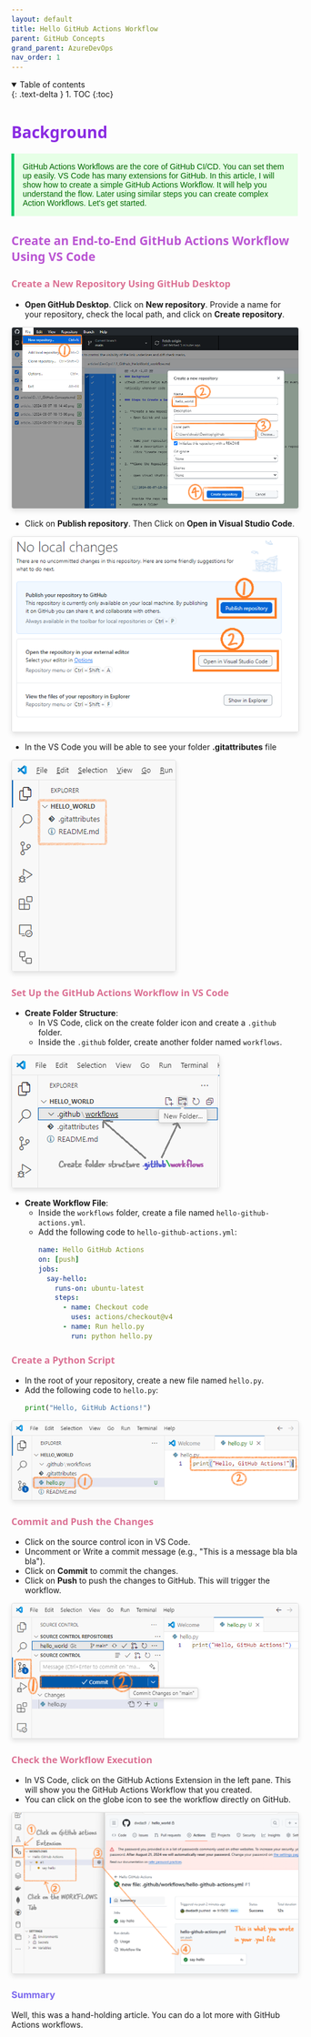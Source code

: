```yaml
---
layout: default
title: Hello GitHub Actions Workflow
parent: GitHub Concepts
grand_parent: AzureDevOps
nav_order: 1
---
```


<details open markdown="block">
  <summary>
    Table of contents
  </summary>
  {: .text-delta }
1. TOC
{:toc}
</details>

# <span style="color: blueviolet;Font-family: Segoe UI, sans-serif;">Background</span>

<p style="color: #006600; font-family: 'Trebuchet MS', Helvetica, sans-serif; background-color: #e6ffe6; padding: 15px; border-left: 5px solid #00cc66;">
GitHub Actions Workflows are the core of GitHub CI/CD. You can set them up easily. VS Code has many extensions for GitHub. In this article, I will show how to create a simple GitHub Actions Workflow. It will help you understand the flow. Later using similar steps you can create complex Action Workflows. Let's get started.
</p>

## <span style="color: MediumOrchid;Font-family: Segoe UI, sans-serif;">Create an End-to-End GitHub Actions Workflow Using VS Code</span>

### <span style="color: PaleVioletRed;Font-family: Segoe UI, sans-serif;">Create a New Repository Using GitHub Desktop</span>

  - **Open GitHub Desktop**. Click on **New repository**. Provide a name for your repository, check the local path, and click on **Create repository**.

<img src="images/2024-08-07-20-57-35.png" alt="Description of the image" style="max-width: 100%; height: auto; border: 1px solid #ddd; border-radius: 4px; box-shadow: 0 4px 8px rgba(0, 0, 0, 0.1);">


  - Click on **Publish repository**. Then Click on **Open in Visual Studio Code**.

<img src="images/2024-08-07-21-02-39.png" alt="Description of the image" style="max-width: 100%; height: auto; border: 1px solid #ddd; border-radius: 4px; box-shadow: 0 4px 8px rgba(0, 0, 0, 0.1);" onmouseover="this.style.transform='scale(2)'" onmouseout="this.style.transform='scale(1)'">

  - In the VS Code you will be able to see your folder **.gitattributes** file

<img src="images/2024-08-07-21-08-21.png" alt="Description of the image" style="max-width: 100%; height: auto; border: 1px solid #ddd; border-radius: 4px; box-shadow: 0 4px 8px rgba(0, 0, 0, 0.1);" onmouseover="this.style.transform='scale(2)'" onmouseout="this.style.transform='scale(1)'">


### <span style="color: PaleVioletRed;Font-family: Segoe UI, sans-serif;">Set Up the GitHub Actions Workflow in VS Code</span>

- **Create Folder Structure**:
  - In VS Code, click on the create folder icon and create a `.github` folder.
  - Inside the `.github` folder, create another folder named `workflows`.

<img src="images/2024-08-07-21-15-42.png" alt="Description of the image" style="max-width: 100%; height: auto; border: 1px solid #ddd; border-radius: 4px; box-shadow: 0 4px 8px rgba(0, 0, 0, 0.1);">


- **Create Workflow File**:
  - Inside the `workflows` folder, create a file named `hello-github-actions.yml`.
  - Add the following code to `hello-github-actions.yml`:
    ```yaml
    name: Hello GitHub Actions
    on: [push]
    jobs:
      say-hello:
        runs-on: ubuntu-latest
        steps:
          - name: Checkout code
            uses: actions/checkout@v4
          - name: Run hello.py
            run: python hello.py
    ```

### <span style="color: PaleVioletRed;Font-family: Segoe UI, sans-serif;">Create a Python Script</span>

  - In the root of your repository, create a new file named `hello.py`.
  - Add the following code to `hello.py`:
    ```python
    print("Hello, GitHub Actions!")
    ```
<img src="images/2024-08-07-21-21-38.png" alt="Description of the image" style="max-width: 100%; height: auto; border: 1px solid #ddd; border-radius: 4px; box-shadow: 0 4px 8px rgba(0, 0, 0, 0.1);" onmouseover="this.style.transform='scale(2)'" onmouseout="this.style.transform='scale(1)'">

### <span style="color: PaleVioletRed;Font-family: Segoe UI, sans-serif;">Commit and Push the Changes</span>

  - Click on the source control icon in VS Code.
  - Uncomment or Write a commit message (e.g., "This is a message bla bla bla").
  - Click on **Commit** to commit the changes.
  - Click on **Push** to push the changes to GitHub. This will trigger the workflow.

<img src="images/2024-08-07-21-24-04.png" alt="Description of the image" style="max-width: 100%; height: auto; border: 1px solid #ddd; border-radius: 4px; box-shadow: 0 4px 8px rgba(0, 0, 0, 0.1);" onmouseover="this.style.transform='scale(2)'" onmouseout="this.style.transform='scale(1)'">


### <span style="color: PaleVioletRed;Font-family: Segoe UI, sans-serif;">Check the Workflow Execution</span>

  - In VS Code, click on the GitHub Actions Extension in the left pane. This will show you the GitHub Actions Workflow that you created.
  - You can click on the globe icon to see the workflow directly on GitHub.

<img src="images/2024-08-07-21-38-54.png" alt="Description of the image" style="max-width: 100%; height: auto; border: 1px solid #ddd; border-radius: 4px; box-shadow: 0 4px 8px rgba(0, 0, 0, 0.1);" onmouseover="this.style.transform='scale(2)'" onmouseout="this.style.transform='scale(1)'">


### <span style="color: MediumSlateBlue">Summary</span>

Well, this was a hand-holding article. You can do a lot more with GitHub Actions workflows.